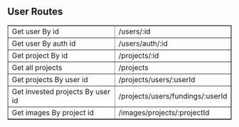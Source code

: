 ## User Routes
<table border="1">
<tr><td>Get user By id</td><td>/users/:id</td></tr>
<tr><td>Get user By auth id</td><td>/users/auth/:id</td></tr>
<tr><td>Get project By id</td><td>/projects/:id</td></tr>
<tr><td>Get all projects</td><td>/projects</td></tr>
<tr><td>Get projects By user id</td><td>/projects/users/:userId</td></tr>
<tr><td>Get invested projects By user id</td><td>/projects/users/fundings/:userId</td></tr>
<tr><td>Get images By project id</td><td>/images/projects/:projectId</td></tr>
</table>
